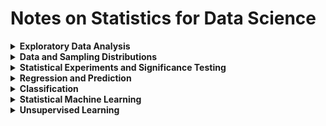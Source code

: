 # Notes on Statistics for Data Science

<details>
<summary><b>Exploratory Data Analysis</b></summary>

-  Estimates of Location
-  Elements of Structured Data
-  Compute the mean, trimmed mean, the median of the state 
-  Compute the average murder rate for the country
-  Compute the median murder rate for the country
-  Estimates of Variability
-  Estimates Based on Percentiles
-  Percentile: Precise Definition
-  Computing standard deviation, quantiles, and MAD of State Population
-  Exploring Data Distribution
-  Percentiles and Boxplots
-  Compute some percentiles of the murder rate by state
-  Plotting boxplot of the population by state
-  Frequency Table and Histograms
-  Compute Frequency Table for Population By State
-  Plotting a Histogram
-  Density Plots and Estimates
-  Plotting density plot superposed on a histogram
-  Exploring Binary and Categorical Data
-  Plotting Bar Charts of Airport Delays Per Year By Cause
-  Mode and Expected Value
-  Probability
-  Further Reading
-  Correlation
-  Compute Correlation Between Telecommunication Stock Returns From June 2015 Through July 2021 
-  Compute Heatmap of Daily Returns for Major Exchange-traded Funds (ETFs)
-  Scatterplots
-  Plotting Scatterplot of Correlation Between Returns for ATT and Verizon
-  Exploring Two or More Variables
-  Hexagonal Binning and Contours (Plotting Numeric Versus Numeric Data)
-  Plotting Hexagonal Binning of Relationship Between the Finished Square Feet and Tax-assessed Value for Homes in King County
-  Plotting Contour Plot for Tax-assessed Value vs. Finished Square Feet
-  Two Categorical Variables
-  Compute Contingency Table Between a Grade of a Personal Loan and Outcome of That Loan
-  Categorical and Numeric Data
-  Plotting Boxplot of Percentage of Flights in a Month By Carrier’s Control
-  Plotting Violin Plot of Percent of Airline Delays by Carrier
-  Visualizing Multiple Variables
-  Plotting Facets (Hexagonal Bins of Tax-assessed Value vs. Finished Square Feet Conditioning on Zip Code)
</details>

<details>
<summary><b>Data and Sampling Distributions</b></summary>

-  Random Sampling and Sample Bias
-  Size Versus Quality: When Does Size Matter?
-  Sample Mean Versus Population Mean
-  Selection Bias
-  Sampling Distribution of a Statistic
-  Plotting histogram of annual income of loan applicants, mean of 5 applicants, mean of 20 applicants
-  The Bootstrap
-  Bootstrap confidence interval for the annual income of loan applicants, based on a sample of 20
-  Compute boostrap statistics (bias and standard error)
-  Confidence Intervals
-  Normal Distribution
-  Standard Normal and QQ-Plots
-  Plotting QQ-Plot of a sample of 100 values drawn from a standard normal distribution
-  Long-Tailed Distribution
-  Plotting QQ-Plot of the returns for Netflix(NFLX)
-  Student's t-Distribution
-  Binomial Distribution
-  Compute binomial PMF and CDF of observing 3 sales in 200 clicks with p = .02
-  Chi-Square Distribution
-  F-Distribution
-  Poisson and Related Distributions
-  Simulating and plotting poisson distribution
-  Simulating and plotting exponential distribution
-  Simulating and plotting weibull distribution
</details>

<details>
<summary><b>Statistical Experiments and Significance Testing</b></summary>

-  A/B Testing
-  Why Have a Control Group?
-  Why Just A/B? Why Not C, D,…?
-  Caution Story (Facebook)
-  Further Reading
-  Hypothesis Tests
-  The Null Hypothesis
-  Alternative Hypothesis
-  One-Way Versus Two-Way Hypothesis Tests
-  Resampling
-  Permutation Test
-  Example: Web Stickiness
-  Exhaustive and Bootstrap Permutation Tests
-  Permutation Tests: The Bottom Line for Data Science
-  Table for ecommerce experiment results
-  p-Value
-  Alpha
-  p-value controversy
-  Practical significance
-  Type 1, Type 2 Errors, Data Science, and p-Values
-  Statistical Significance and p-Values
-  t-Tests
-  Multiple Testing
-  Degrees of Freedom
-  Further Reading
-  ANOVA
-  Plotting Boxplots Of The Four Webpages
-  Compute the permutation test (ANOVA)
-  F-Statistic
-  Two-Way ANOVA
-  Chi-Square Test
-  Chi-Square Test: A Resampling Appproach
-  Compute Permutation Test (Chi-Square)
-  Chi-Square Test: Statistical Theory
-  Plotting Chi-Square Distribution With Different Degrees Of Freedom
-  Fisher's Exact Test
-  Detecting Scientific Fraud
-  Relevance for Data Science
-  Multi-Arm Bandit
-  Further Reading
-  Power and Sample Size
-  Sample Size
</details>

<details>
<summary><b>Regression and Prediction</b></summary>

-  Simple Linear Regression
-  Plotting Scatter Plot Cotton Exposure Versus Lung Capacity
-  Compute Regression Line Intercept And Coefficient
-  Fitted Values and Residuals
-  Plotting Residuals From A Regression Line
-  Least Squares
-  Prediction Versus Explanation (Profiling)
-  Multiple Linear Regression
-  Example: King County Housing Data
-  Assessing the Model
-  Compute Mean Squared Error To Get RMSE And R2 Score For The Coefficient Of Detemination
-  A More Detailed Analysis Of The Regressoin Model
-  Cross-Validation
-  Model Selection and Stepwise Regression
-  Weighted Regression
-  Example With Housing Data
-  Prediction Using Regression
-  The Dangers of Extrapolation
-  Confidence and Prediction Intervals
-  Prediction Interval or Confidence Interval?
-  Factor Variable in Regression
-  Convert Categorical Variables To Dummies
-  Different Factor Codings
-  Factor Variables with Many Levels
-  Ordered Factor Variables
-  Interpreting the Regression Equation
-  Correlated Predictors
-  Including Interactions Between Variables In King County Data
-  Multicollinearity
-  Confounding Variables
-  Interactions and Main 
-  Model Selection with Interaction Terms
-  Regression Diagnostics
-  Outliers
-  Influential Values
-  An Examples Of An Influential Data Point In Regression
-  Plot To Determine Which Observations Have High Influence; Points With Cook'S Distance
-  Comparison Of Regression Coefficients With The Full Data And With Influential Data Removed
-  Heteroskedasticity, Non-Normality, and Correlated Errors
-  Plotting The Absolute Value Of The Residuals Vs. The Predicted Values
-  Plotting A Histogram Of The Standardized Residuals From The Regression Of The Housing Data (98105')
-  Scatterplot Smoothers
-  Partial Residual Plots and Nonlinearity
-  Plotting A Partial Residual Plot For The Variable `Sqfttotliving`
-  Plotting A Partial Residual Plot For All The Variable
-  Polynomial and Spline Regression
-  Nonlinear Regression
-  Polynomial
-  Plotting A Polynomial Regression Fit For The Variable Sqfttotliving (Solid Line) Versus A Smooth (Dashed Line)
-  Splines
-  Plotting A Spline Regression Fit For The Variable Sqfttotliving(Solid Line) Compared To A Smooth(Dashed Line)
-  Generalized Additive Models
-  Using pyGAM
-  Using `statsmodels`
-  Plotting A GAM Regression Fit For The Variable (Solid Line) Compared To A Smooth (Dashed Line)
-  Additional Material - Regularization
-  Lasso
</details>

<details>
<summary><b>Classification</b></summary>

- Naive Bayes
- Why Exact Bayesian Classification Is Impractical
- Discriminant Analysis
- Covariance Matrix
- Fisher's Linear Discriminant (A Simple Example)
- Using Discriminant Analysis for Feature Selection
- Logistic Regression
- Logistic Response Function and Logit
- Logistic Regression and the GLM
- Interpreting the Coefficients and Odds Ratios
- Linear and Logistic Regression: Similarities and Differences
- Maximum Likelihood Estimation
- Evaluating Classification Models
- Confusion Matrix
- The Rare Class Problem
- Precision, Recall, and Specificity
- ROC Curve
- Precision-Recall Curve
- AUC
- Lift
- Strategies for Imbalanced Data
- Undersampling
- Oversampling and Up/Down Weighting
- Data Generation
- Cost-Based Classification
- Exploring the Predictions
</details>

<details>
<summary><b>Statistical Machine Learning</b></summary>

- K-Nearest Neighbors
- A Small Example: Predicting Loan Default
- Distance Metrics
- One Hot Encoder
- Standardization (Normalization, z-Scores)
- Choosing K
- KNN as a Feature Engine
- Tree Models
- A Simple Example
- The Recursive Partitioning Algorithm
- Measuring Homogeneity or Impurity
- Stopping the Tree from Growing
- Controlling tree complexity in Python
- Predicting a Continuous Value
- How Trees Are Used
- Bagging and the Random Forest
- Variable Importance
- Hyperparameters
- Boosting
- The Boosting Algorithm
- XGBoost
- Regularization: Avoiding Overfitting
- Ridge Regression and the Lasso
- Hyperparameters and Cross-Validation
- XGBoost Hyperparameters
</details>

<details>
<summary><b>Unsupervised Learning</b></summary>
- Principal Components Analysis
- A Simple Example
- Computing the Principal Components
- Interpreting Principal Components
- How Many Components to Choose?
- Correspondence Analysis
- K-means Clustering
- A Simple Example
- K-Means Algorithm
- Interpreting the Clusters
- Selecting the Number of Clusters
- Hierarchical Clustering
- A Simple Example
- The Dendrogram
- The Agglomerative Algorithm
- Measures of Dissimilarity
- Model-Based Clustering
- Multivariate Normal Distribution
- Mixtures of Normals
- Selecting the Number of Clusters
- Scaling and Categorical Variables
- Scaling the Variables
- Dominant Variables
- Categorical Data and Gower's Distance
- Problems in clustering with mixed data types
</details>

